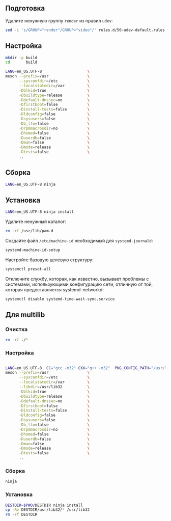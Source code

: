 <package-info :package="package" instsize showsbu2></package-info>

<script>
		new Vue({
		el: '#main',
		data: { package: {} },
		mounted: function () {
				this.getPackage('systemd');
		},
		methods: {
			getPackage: function(name) {
					getPackage(name)
					.then(response => this.package = response);
			},
		}
  })
</script>

## Подготовка

Удалите ненужную группу `render` из правил `udev`:

```bash
sed -i 's/GROUP="render"/GROUP="video"/' rules.d/50-udev-default.rules.in
```

## Настройка

```bash
mkdir -p build
cd       build

LANG=en_US.UTF-8                    \
meson --prefix=/usr                 \
      --sysconfdir=/etc             \
      --localstatedir=/var          \
      -Dblkid=true                  \
      -Dbuildtype=release           \
      -Ddefault-dnssec=no           \
      -Dfirstboot=false             \
      -Dinstall-tests=false         \
      -Dldconfig=false              \
      -Dsysusers=false              \
      -Db_lto=false                 \
      -Drpmmacrosdir=no             \
      -Dhomed=false                 \
      -Duserdb=false                \
      -Dman=false                   \
      -Dmode=release                \
      -Dtests=false                 \
      ..
```

## Сборка

```bash
LANG=en_US.UTF-8 ninja
```

## Установка

```bash
LANG=en_US.UTF-8 ninja install
```

Удалите ненужный каталог:

```bash
rm -rf /usr/lib/pam.d
```


Создайте файл `/etc/machine-id` необходимый для `systemd-journald`:

```bash
systemd-machine-id-setup
```

Настройте базовую целевую структуру:

```bash
systemctl preset-all
```

Отключите службу, которая, как известно, вызывает проблемы с системами, использующими конфигурацию сети, отличную от той, которая предоставляется systemd-networkd:

```bash
systemctl disable systemd-time-wait-sync.service
```

## Для multilib

### Очистка

```bash
rm -rf ./*
```

### Настройка

```bash

LANG=en_US.UTF-8  CC="gcc -m32" CXX="g++ -m32"  PKG_CONFIG_PATH="/usr/lib32/pkgconfig"   \
meson --prefix=/usr                 \
      --sysconfdir=/etc             \
      --localstatedir=/var          \
      --libdir=/usr/lib32           \
      -Dblkid=true                  \
      -Dbuildtype=release           \
      -Ddefault-dnssec=no           \
      -Dfirstboot=false             \
      -Dinstall-tests=false         \
      -Dldconfig=false              \
      -Dsysusers=false              \
      -Db_lto=false                 \
      -Drpmmacrosdir=no             \
      -Dhomed=false                 \
      -Duserdb=false                \
      -Dman=false                   \
      -Dmode=release                \
      -Dtests=false                 \
      ..
```

### Сборка 

```bash
ninja
```

### Установка

```bash
DESTDIR=$PWD/DESTDIR ninja install
cp -Rv DESTDIR/usr/lib32/* /usr/lib32
rm -rf DESTDIR
```
